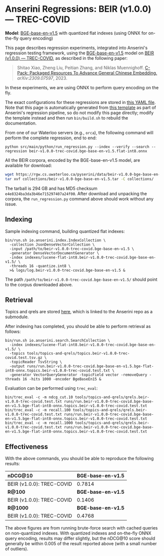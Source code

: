 # Anserini Regressions: BEIR (v1.0.0) &mdash; TREC-COVID

**Model**: [BGE-base-en-v1.5](https://huggingface.co/BAAI/bge-base-en-v1.5) with quantized flat indexes (using ONNX for on-the-fly query encoding)

This page describes regression experiments, integrated into Anserini's regression testing framework, using the [BGE-base-en-v1.5](https://huggingface.co/BAAI/bge-base-en-v1.5) model on [BEIR (v1.0.0) &mdash; TREC-COVID](http://beir.ai/), as described in the following paper:

> Shitao Xiao, Zheng Liu, Peitian Zhang, and Niklas Muennighoff. [C-Pack: Packaged Resources To Advance General Chinese Embedding.](https://arxiv.org/abs/2309.07597) _arXiv:2309.07597_, 2023.

In these experiments, we are using ONNX to perform query encoding on the fly.

The exact configurations for these regressions are stored in [this YAML file](../../src/main/resources/regression/beir-v1.0.0-trec-covid.bge-base-en-v1.5.flat-int8.onnx.yaml).
Note that this page is automatically generated from [this template](../../src/main/resources/docgen/templates/beir-v1.0.0-trec-covid.bge-base-en-v1.5.flat-int8.onnx.template) as part of Anserini's regression pipeline, so do not modify this page directly; modify the template instead and then run `bin/build.sh` to rebuild the documentation.

From one of our Waterloo servers (e.g., `orca`), the following command will perform the complete regression, end to end:

```
python src/main/python/run_regression.py --index --verify --search --regression beir-v1.0.0-trec-covid.bge-base-en-v1.5.flat-int8.onnx
```

All the BEIR corpora, encoded by the BGE-base-en-v1.5 model, are available for download:

```bash
wget https://rgw.cs.uwaterloo.ca/pyserini/data/beir-v1.0.0-bge-base-en-v1.5.tar -P collections/
tar xvf collections/beir-v1.0.0-bge-base-en-v1.5.tar -C collections/
```

The tarball is 294 GB and has MD5 checksum `e4e8324ba3da3b46e715297407a24f00`.
After download and unpacking the corpora, the `run_regression.py` command above should work without any issue.

## Indexing

Sample indexing command, building quantized flat indexes:

```
bin/run.sh io.anserini.index.IndexCollection \
  -collection JsonDenseVectorCollection \
  -input /path/to/beir-v1.0.0-trec-covid.bge-base-en-v1.5 \
  -generator DenseVectorDocumentGenerator \
  -index indexes/lucene-flat-int8.beir-v1.0.0-trec-covid.bge-base-en-v1.5/ \
  -threads 16 -quantize.int8 \
  >& logs/log.beir-v1.0.0-trec-covid.bge-base-en-v1.5 &
```

The path `/path/to/beir-v1.0.0-trec-covid.bge-base-en-v1.5/` should point to the corpus downloaded above.

## Retrieval

Topics and qrels are stored [here](https://github.com/castorini/anserini-tools/tree/master/topics-and-qrels), which is linked to the Anserini repo as a submodule.

After indexing has completed, you should be able to perform retrieval as follows:

```
bin/run.sh io.anserini.search.SearchCollection \
  -index indexes/lucene-flat-int8.beir-v1.0.0-trec-covid.bge-base-en-v1.5/ \
  -topics tools/topics-and-qrels/topics.beir-v1.0.0-trec-covid.test.tsv.gz \
  -topicReader TsvString \
  -output runs/run.beir-v1.0.0-trec-covid.bge-base-en-v1.5.bge-flat-int8-onnx.topics.beir-v1.0.0-trec-covid.test.txt \
  -generator VectorQueryGenerator -topicField vector -removeQuery -threads 16 -hits 1000 -encoder BgeBaseEn15 &
```

Evaluation can be performed using `trec_eval`:

```
bin/trec_eval -c -m ndcg_cut.10 tools/topics-and-qrels/qrels.beir-v1.0.0-trec-covid.test.txt runs/run.beir-v1.0.0-trec-covid.bge-base-en-v1.5.bge-flat-int8-onnx.topics.beir-v1.0.0-trec-covid.test.txt
bin/trec_eval -c -m recall.100 tools/topics-and-qrels/qrels.beir-v1.0.0-trec-covid.test.txt runs/run.beir-v1.0.0-trec-covid.bge-base-en-v1.5.bge-flat-int8-onnx.topics.beir-v1.0.0-trec-covid.test.txt
bin/trec_eval -c -m recall.1000 tools/topics-and-qrels/qrels.beir-v1.0.0-trec-covid.test.txt runs/run.beir-v1.0.0-trec-covid.bge-base-en-v1.5.bge-flat-int8-onnx.topics.beir-v1.0.0-trec-covid.test.txt
```

## Effectiveness

With the above commands, you should be able to reproduce the following results:

| **nDCG@10**                                                                                                  | **BGE-base-en-v1.5**|
|:-------------------------------------------------------------------------------------------------------------|-----------|
| BEIR (v1.0.0): TREC-COVID                                                                                    | 0.7814    |
| **R@100**                                                                                                    | **BGE-base-en-v1.5**|
| BEIR (v1.0.0): TREC-COVID                                                                                    | 0.1406    |
| **R@1000**                                                                                                   | **BGE-base-en-v1.5**|
| BEIR (v1.0.0): TREC-COVID                                                                                    | 0.4768    |

The above figures are from running brute-force search with cached queries on non-quantized indexes.
With quantized indexes and on-the-fly ONNX query encoding, results may differ slightly, but the nDCG@10 score should generally be within 0.005 of the result reported above (with a small number of outliers).
